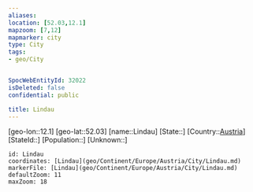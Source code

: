 ```yaml
---
aliases: 
location: [52.03,12.1]
mapzoom: [7,12] 
mapmarker: city 
type: City
tags:
- geo/City


SpocWebEntityId: 32022
isDeleted: false
confidential: public

title: Lindau
---
```

[geo-lon::12.1]
[geo-lat::52.03]
[name::Lindau]
[State::]
[Country::[Austria](geo/Continent/Europe/Austria.md)]
[StateId::]
[Population::]
[Unknown::]


```leaflet
id: Lindau
coordinates: [Lindau](geo/Continent/Europe/Austria/City/Lindau.md)
markerFile: [Lindau](geo/Continent/Europe/Austria/City/Lindau.md)
defaultZoom: 11 
maxZoom: 18
```


